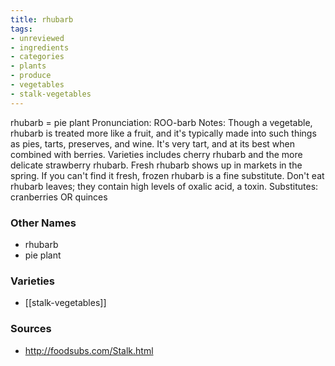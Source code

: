 ```yaml
---
title: rhubarb
tags:
- unreviewed
- ingredients
- categories
- plants
- produce
- vegetables
- stalk-vegetables
---
```

rhubarb = pie plant Pronunciation: ROO-barb Notes: Though a vegetable, rhubarb is treated more like a fruit, and it's typically made into such things as pies, tarts, preserves, and wine. It's very tart, and at its best when combined with berries. Varieties includes cherry rhubarb and the more delicate strawberry rhubarb. Fresh rhubarb shows up in markets in the spring. If you can't find it fresh, frozen rhubarb is a fine substitute. Don't eat rhubarb leaves; they contain high levels of oxalic acid, a toxin. Substitutes: cranberries OR quinces

### Other Names

* rhubarb
* pie plant

### Varieties

* [[stalk-vegetables]]

### Sources
* http://foodsubs.com/Stalk.html
